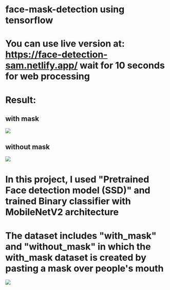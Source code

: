 # face-mask-detection using tensorflow
# You can use live version at: https://face-detection-sam.netlify.app/  wait for 10 seconds for web processing

# Result:

## with mask
<img src="https://firebasestorage.googleapis.com/v0/b/shop-cbe4c.appspot.com/o/result01.png?alt=media&token=c0d5107c-d8fa-43d0-9ae6-eaa6a96e8771" >

## without mask
<img src="https://firebasestorage.googleapis.com/v0/b/shop-cbe4c.appspot.com/o/result02.png?alt=media&token=71ec71e8-2045-4ae4-a77f-b81a74031ee4">

# In this project, I used "Pretrained Face detection model (SSD)" and trained Binary classifier with MobileNetV2 architecture
# The dataset includes "with_mask" and "without_mask" in which the with_mask dataset is created by pasting a mask over people's mouth
<img src="https://firebasestorage.googleapis.com/v0/b/shop-cbe4c.appspot.com/o/result03.png?alt=media&token=ecb10972-f830-4df0-8e42-26cd4e1a31fb">
